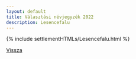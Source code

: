 ```yaml
---
layout: default
title: Választási névjegyzék 2022
description: Lesencefalu
---
```


{% include settlementHTMLs/Lesencefalu.html %}

[Vissza](./)
